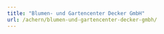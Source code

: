 ```yaml
---
title: "Blumen- und Gartencenter Decker GmbH"
url: /achern/blumen-und-gartencenter-decker-gmbh/
---
```

